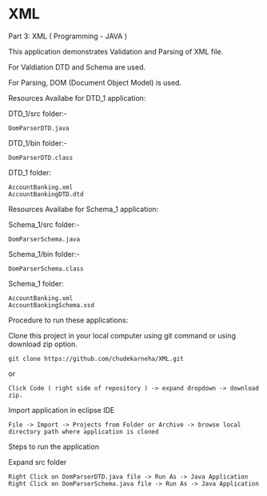 # XML
Part 3: XML ( Programming - JAVA )

This application demonstrates Validation and Parsing of XML file. 

For Valdiation DTD and Schema are used.

For Parsing, DOM (Document Object Model) is used.

Resources Availabe for DTD_1 application:

DTD_1/src folder:-
  
    DomParserDTD.java

DTD_1/bin folder:-
  
    DomParserDTD.class
  
DTD_1 folder:
  
    AccountBanking.xml
    AccountBankingDTD.dtd
    
Resources Availabe for Schema_1 application:

Schema_1/src folder:-
 
    DomParserSchema.java

Schema_1/bin folder:-

    DomParserSchema.class

Schema_1 folder:

    AccountBanking.xml
    AccountBankingSchema.xsd
    
Procedure to run these applications:

Clone this project in your local computer using git command or using download zip option.

    git clone https://github.com/chudekarneha/XML.git

  or

    Click Code ( right side of repository ) -> expand dropdown -> download zip.

Import application in eclipse IDE

    File -> Import -> Projects from Folder or Archive -> browse local directory path where application is cloned

Steps to run the application

Expand src folder

    Right Click on DomParserDTD.java file -> Run As -> Java Application
    Right Click on DomParserSchema.java file -> Run As -> Java Application


